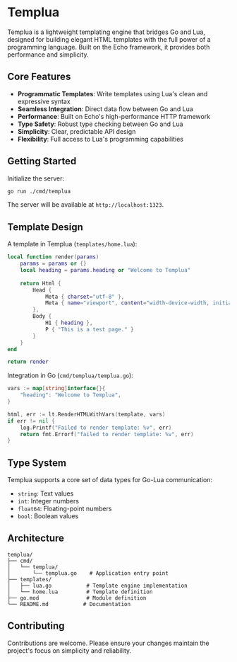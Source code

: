 # Templua

Templua is a lightweight templating engine that bridges Go and Lua, designed for building elegant HTML templates with the full power of a programming language. Built on the Echo framework, it provides both performance and simplicity.

## Core Features

- **Programmatic Templates**: Write templates using Lua's clean and expressive syntax
- **Seamless Integration**: Direct data flow between Go and Lua
- **Performance**: Built on Echo's high-performance HTTP framework
- **Type Safety**: Robust type checking between Go and Lua
- **Simplicity**: Clear, predictable API design
- **Flexibility**: Full access to Lua's programming capabilities

## Getting Started

Initialize the server:

```bash
go run ./cmd/templua
```

The server will be available at `http://localhost:1323`.

## Template Design

A template in Templua (`templates/home.lua`):

```lua
local function render(params)
    params = params or {}
    local heading = params.heading or "Welcome to Templua"
    
    return Html {
        Head {
            Meta { charset="utf-8" },
            Meta { name="viewport", content="width-device-width, initial-scale=1" }
        },
        Body {
            H1 { heading },
            P { "This is a test page." }
        }
    }
end

return render
```

Integration in Go (`cmd/templua/templua.go`):

```go
vars := map[string]interface{}{
    "heading": "Welcome to Templua",
}

html, err := lt.RenderHTMLWithVars(template, vars)
if err != nil {
    log.Printf("Failed to render template: %v", err)
    return fmt.Errorf("failed to render template: %v", err)
}
```

## Type System

Templua supports a core set of data types for Go-Lua communication:
- `string`: Text values
- `int`: Integer numbers
- `float64`: Floating-point numbers
- `bool`: Boolean values

## Architecture

```
templua/
├── cmd/
│   └── templua/
│       └── templua.go    # Application entry point
├── templates/
│   ├── lua.go           # Template engine implementation
│   └── home.lua         # Template definition
├── go.mod               # Module definition
└── README.md           # Documentation
```

## Contributing

Contributions are welcome. Please ensure your changes maintain the project's focus on simplicity and reliability.
